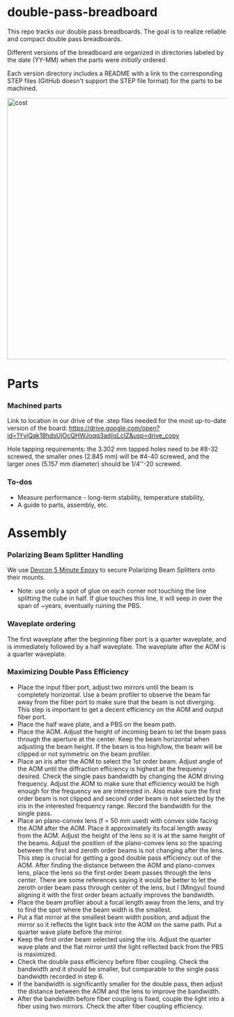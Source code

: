 # double-pass-breadboard

This repo tracks our double pass breadboards.  The goal is to realize reliable and compact double pass breadboards.

Different versions of the breadboard are organized in directories labeled by the date (YY-MM) when the parts were *initially* ordered.

Each version directory includes a README with a link to the corresponding STEP files (GitHub doesn't support the STEP file format) for the parts to be machined.


<img width="599" alt="cost" src="https://user-images.githubusercontent.com/63123871/231609481-7296a951-1a45-4414-b5d5-492b8e8fb254.png">

# Parts

### Machined parts
Link to location in our drive of the .step files needed for the most up-to-date version of the board:
https://drive.google.com/open?id=1YvjQak18hdsUjOcQHWJoqq3adjisLcIZ&usp=drive_copy

Hole tapping requirements: the 3.302 mm tapped holes need to be #8-32 screwed, the smaller ones (2.845 mm) will be #4-40 screwed, and the larger ones (5.157 mm diameter) should be 1/4''-20 screwed.





### To-dos
* Measure performance - long-term stability, temperature stability, 
* A guide to parts, assembly, etc.



# Assembly

### Polarizing Beam Splitter Handling
We use [Devcon 5 Minute Epoxy](https://itwperformancepolymers.com/products/devcon-5-minute-epoxy/) to secure Polarizing Beam Splitters onto their mounts. 
- Note: use only a spot of glue on each corner not touching the line splitting the cube in half. If glue touches this line, it will seep in over the span of ~years, eventually ruining the PBS.

### Waveplate ordering
The first waveplate after the beginning fiber port is a quarter waveplate, and is immediately followed by a half waveplate. The waveplate after the AOM is a quarter waveplate.

### Maximizing Double Pass Efficiency
* Place the input fiber port, adjust two mirrors until the beam is completely horizontal. Use a beam profiler to observe the beam far away from the fiber port to make sure that the beam is not diverging. This step is important to get a decent efficiency on the AOM and output fiber port.
* Place the half wave plate, and a PBS on the beam path.
* Place the AOM. Adjust the height of incoming beam to let the beam pass through the aperture at the center. Keep the beam horizontal when adjusting the beam height. If the beam is too high/low, the beam will be clipped or not symmetric on the beam profiler.
* Place an iris after the AOM to select the 1st order beam. Adjust angle of the AOM until the diffraction efficiency is highest at the frequency desired. 
Check the single pass bandwidth by changing the AOM driving frequency. Adjust the AOM to make sure that efficiency would be high enough for the frequency we are interested in. Also make sure the first order beam is not clipped and second order beam is not selected by the iris in the interested frequency range. Record the bandwidth for the single pass.
* Place an plano-convex lens (f = 50 mm used) with convex side facing the AOM after the AOM. Place it approximately its focal length away from the AOM. Adjust the height of the lens so it is at the same height of the beams. Adjust the position of the plano-convex lens so the spacing between the first and zeroth order beams is not changing after the lens. This step is crucial for getting a good double pass efficiency out of the AOM.
After finding the distance between the AOM and plano-convex lens, place the lens so the first order beam passes through the lens center. There are some references saying it would be better to let the zeroth order beam pass through center of the lens, but I (Mingyu) found aligning it with the first order beam actually improves the bandwidth.
* Place the beam profiler about a focal length away from the lens, and try to find the spot where the beam width is the smallest.
* Put a flat mirror at the smallest beam width position, and adjust the mirror so it reflects the light back into the AOM on the same path. Put a quarter wave plate before the mirror.
* Keep the first order beam selected using the iris. Adjust the quarter wave plate and the flat mirror until the light reflected back from the PBS is maximized.
* Check the double pass efficiency before fiber coupling. Check the bandwidth and it should be smaller, but comparable to the single pass bandwidth recorded in step 6.
* If the bandwidth is significantly smaller for the double pass, then adjust the distance between the AOM and the lens to improve the bandwidth.
* After the bandwidth before fiber coupling is fixed, couple the light into a fiber using two mirrors. Check the after fiber coupling efficiency. 
